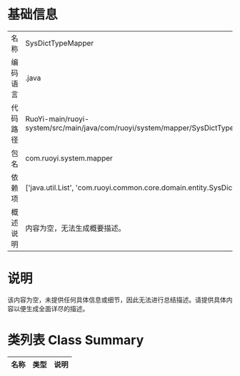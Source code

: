 # 基础信息

|      |      |
|------|------|
| 名称 | SysDictTypeMapper |
| 编码语言 | .java |
| 代码路径 | RuoYi-main/ruoyi-system/src/main/java/com/ruoyi/system/mapper/SysDictTypeMapper.java |
| 包名 | com.ruoyi.system.mapper |
| 依赖项 | ['java.util.List', 'com.ruoyi.common.core.domain.entity.SysDictType'] |
| 概述说明 | 内容为空，无法生成概要描述。 |

# 说明

该内容为空，未提供任何具体信息或细节，因此无法进行总结描述。请提供具体内容以便生成全面详尽的描述。

# 类列表 Class Summary

| 名称   | 类型  | 说明 |
|-------|------|-------------|




